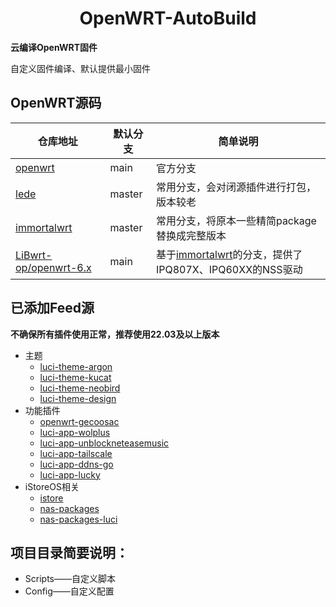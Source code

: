 <div align="center">
  <h1 align="center">
    OpenWRT-AutoBuild
  </h1>
</div>

**云编译OpenWRT固件**

自定义固件编译、默认提供最小固件

## OpenWRT源码
| 仓库地址                                                          | 默认分支 | 简单说明                                                                                             |
| ----------------------------------------------------------------- | -------- | ---------------------------------------------------------------------------------------------------- |
| [openwrt](https://github.com/openwrt/openwrt)                     | main     | 官方分支                                                                                             |
| [lede](https://github.com/coolsnowwolf/lede)                      | master   | 常用分支，会对闭源插件进行打包，版本较老                                                             |
| [immortalwrt](https://github.com/immortalwrt/immortalwrt)         | master   | 常用分支，将原本一些精简package替换成完整版本                                                        |
| [LiBwrt-op/openwrt-6.x](https://github.com/LiBwrt-op/openwrt-6.x) | main     | 基于[immortalwrt](https://github.com/immortalwrt/immortalwrt)的分支，提供了IPQ807X、IPQ60XX的NSS驱动 |

## 已添加Feed源
**不确保所有插件使用正常，推荐使用22.03及以上版本**
- 主题
  - [luci-theme-argon](https://github.com/jerrykuku/luci-theme-argon)
  - [luci-theme-kucat](https://github.com/sirpdboy/luci-theme-kucat)
  - [luci-theme-neobird](https://github.com/thinktip/luci-theme-neobird)
  - [luci-theme-design](https://github.com/0x676e67/luci-theme-design)
- 功能插件
  -  [openwrt-gecoosac](https://github.com/lwb1978/openwrt-gecoosac)
  -  [luci-app-wolplus](https://github.com/animegasan/luci-app-wolplus)
  -  [luci-app-unblockneteasemusic](https://github.com/UnblockNeteaseMusic/luci-app-unblockneteasemusic)
  -  [luci-app-tailscale](https://github.com/asvow/luci-app-tailscale)
  -  [luci-app-ddns-go](https://github.com/sirpdboy/luci-app-ddns-go)
  -  [luci-app-lucky](https://github.com/gdy666/luci-app-lucky)
- iStoreOS相关
  -  [istore](https://github.com/linkease/istore)
  -  [nas-packages](https://github.com/linkease/nas-packages)
  -  [nas-packages-luci](https://github.com/linkease/nas-packages-luci)

## 项目目录简要说明：
- Scripts——自定义脚本
- Config——自定义配置
